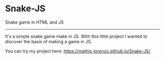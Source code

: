 # Snake-JS
Snake game in HTML and JS

---

It's a simple snake game make in JS.
With this little project I wanted to discover the basis of making a game in JS.

You can try my project here:
https://mathis-lorenzo.github.io/Snake-JS/






